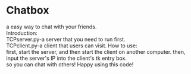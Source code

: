 # Chatbox
a easy way to chat with your friends.  
Introduction:  
TCPserver.py-a server that you need to run first.  
TCPclient.py-a client that users can visit.
How to use:  
first, start the server, and then start the client on another computer.
then, input the server's IP into the client's tk entry box.  
so you can chat with others!
Happy using this code!
